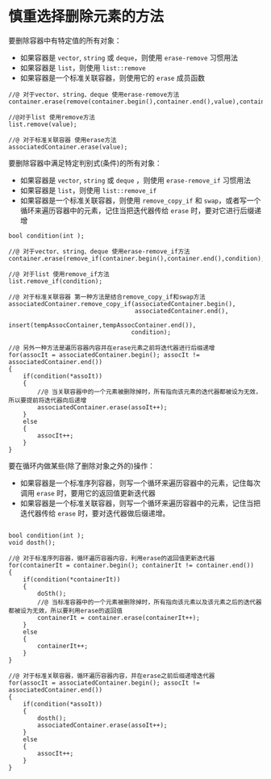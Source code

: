 # 慎重选择删除元素的方法

要删除容器中有特定值的所有对象：

- 如果容器是 `vector`, `string` 或 `deque`，则使用 `erase-remove` 习惯用法
- 如果容器是 `list`，则使用 `list::remove`
- 如果容器是一个标准关联容器，则使用它的 `erase` 成员函数

```
//@ 对于vector、string、deque 使用erase-remove方法
container.erase(remove(container.begin(),container.end(),value),container.end());

//@对于list 使用remove方法
list.remove(value);

//@ 对于标准关联容器 使用erase方法
associatedContainer.erase(value);
```

要删除容器中满足特定判别式(条件)的所有对象：

- 如果容器是 `vector`, `string` 或 `deque` ，则使用 `erase-remove_if` 习惯用法
- 如果容器是 `list`，则使用 `list::remove_if`
- 如果容器是一个标准关联容器，则使用 `remove_copy_if` 和 `swap`，或者写一个循环来遍历容器中的元素，记住当把迭代器传给 `erase` 时，要对它进行后缀递增

```
bool condition(int );

//@ 对于vector、string、deque 使用erase-remove_if方法
container.erase(remove_if(container.begin(),container.end(),condition),container.end());

//@ 对于list 使用remove_if方法
list.remove_if(condition);

//@ 对于标准关联容器 第一种方法是结合remove_copy_if和swap方法
associatedContainer.remove_copy_if(associatedContainer.begin(),
                                   associatedContainer.end(),
                                  insert(tempAssocContainer,tempAssocContainer.end()),
                                  condition);

//@ 另外一种方法是遍历容器内容并在erase元素之前将迭代器进行后缀递增
for(assocIt = associatedContainer.begin(); assocIt != associatedContainer.end())
{
	if(condition(*assoIt))
	{
		//@ 当关联容器中的一个元素被删除掉时，所有指向该元素的迭代器都被设为无效，所以要提前将迭代器向后递增
		associatedContainer.erase(assoIt++); 
	}
	else
	{
		assocIt++;
	}
}
```

要在循环内做某些(除了删除对象之外的)操作：

- 如果容器是一个标准序列容器，则写一个循环来遍历容器中的元素，记住每次调用 `erase` 时，要用它的返回值更新迭代器
- 如果容器是一个标准关联容器，则写一个循环来遍历容器中的元素，记住当把迭代器传给 `erase` 时，要对迭代器做后缀递增。

```

bool condition(int );
void dosth();

//@ 对于标准序列容器，循环遍历容器内容，利用erase的返回值更新迭代器
for(containerIt = container.begin(); containerIt != container.end())
{
	if(condition(*containerIt))
	{
		doSth();
		//@ 当标准容器中的一个元素被删除掉时，所有指向该元素以及该元素之后的迭代器都被设为无效，所以要利用erase的返回值
		containerIt = container.erase(containerIt++);
	}
	else
	{
		containerIt++;
	}
}
 
//@ 对于标准关联容器，循环遍历容器内容，并在erase之前后缀递增迭代器
for(assocIt = associatedContainer.begin(); assocIt != associatedContainer.end())
{
	if(condition(*assoIt))
	{
		dosth();
		associatedContainer.erase(assoIt++); 
	}
	else
	{
		assocIt++;
	}
}
```

